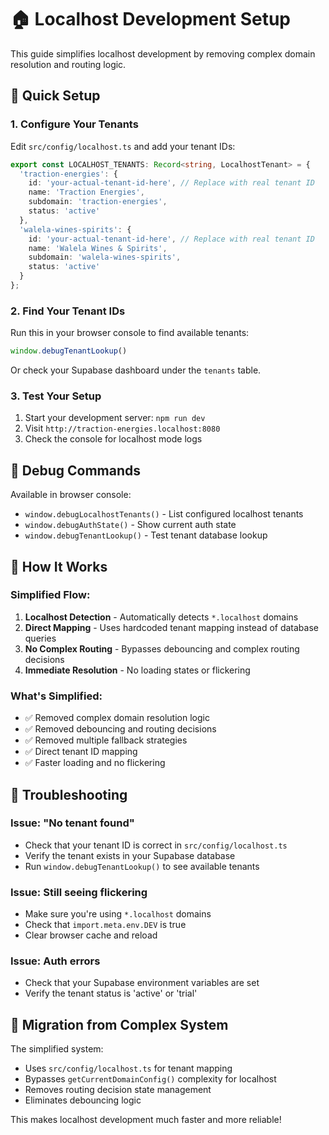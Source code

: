 # 🏠 Localhost Development Setup

This guide simplifies localhost development by removing complex domain resolution and routing logic.

## 🚀 Quick Setup

### 1. Configure Your Tenants

Edit `src/config/localhost.ts` and add your tenant IDs:

```typescript
export const LOCALHOST_TENANTS: Record<string, LocalhostTenant> = {
  'traction-energies': {
    id: 'your-actual-tenant-id-here', // Replace with real tenant ID
    name: 'Traction Energies',
    subdomain: 'traction-energies',
    status: 'active'
  },
  'walela-wines-spirits': {
    id: 'your-actual-tenant-id-here', // Replace with real tenant ID
    name: 'Walela Wines & Spirits',
    subdomain: 'walela-wines-spirits',
    status: 'active'
  }
};
```

### 2. Find Your Tenant IDs

Run this in your browser console to find available tenants:

```javascript
window.debugTenantLookup()
```

Or check your Supabase dashboard under the `tenants` table.

### 3. Test Your Setup

1. Start your development server: `npm run dev`
2. Visit `http://traction-energies.localhost:8080`
3. Check the console for localhost mode logs

## 🔧 Debug Commands

Available in browser console:

- `window.debugLocalhostTenants()` - List configured localhost tenants
- `window.debugAuthState()` - Show current auth state
- `window.debugTenantLookup()` - Test tenant database lookup

## 🎯 How It Works

### Simplified Flow:
1. **Localhost Detection** - Automatically detects `*.localhost` domains
2. **Direct Mapping** - Uses hardcoded tenant mapping instead of database queries
3. **No Complex Routing** - Bypasses debouncing and complex routing decisions
4. **Immediate Resolution** - No loading states or flickering

### What's Simplified:
- ✅ Removed complex domain resolution logic
- ✅ Removed debouncing and routing decisions
- ✅ Removed multiple fallback strategies
- ✅ Direct tenant ID mapping
- ✅ Faster loading and no flickering

## 🐛 Troubleshooting

### Issue: "No tenant found"
- Check that your tenant ID is correct in `src/config/localhost.ts`
- Verify the tenant exists in your Supabase database
- Run `window.debugTenantLookup()` to see available tenants

### Issue: Still seeing flickering
- Make sure you're using `*.localhost` domains
- Check that `import.meta.env.DEV` is true
- Clear browser cache and reload

### Issue: Auth errors
- Check that your Supabase environment variables are set
- Verify the tenant status is 'active' or 'trial'

## 🔄 Migration from Complex System

The simplified system:
- Uses `src/config/localhost.ts` for tenant mapping
- Bypasses `getCurrentDomainConfig()` complexity for localhost
- Removes routing decision state management
- Eliminates debouncing logic

This makes localhost development much faster and more reliable!


